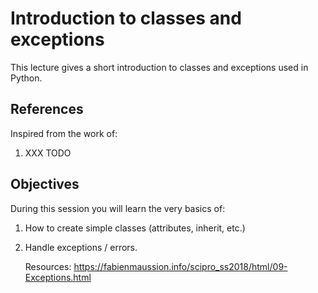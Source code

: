 # Introduction to classes and exceptions 

This lecture gives a short introduction to classes and exceptions used in Python.

## References

Inspired from the work of:

1. XXX TODO


## Objectives

During this session you will learn the very basics of:

1. How to create simple classes (attributes, inherit, etc.)

2. Handle exceptions / errors.

    Resources: <https://fabienmaussion.info/scipro_ss2018/html/09-Exceptions.html>




